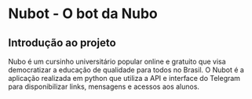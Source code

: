 # Nubot - O bot da Nubo

## Introdução ao projeto

Nubo é um cursinho universitário popular online e gratuito que visa democratizar a educação de qualidade para todos no Brasil. O Nubot é a aplicação realizada em python que utiliza a API e interface do Telegram para disponibilizar links, mensagens e acessos aos alunos.

